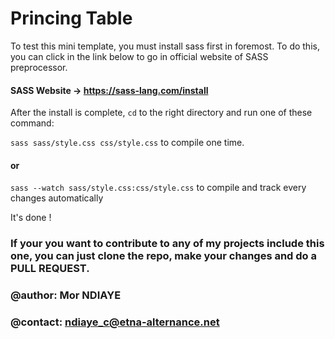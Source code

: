 # Princing Table

To test this mini template, you must install sass first in foremost. To do this, you can click in the link below to go in official website of SASS preprocessor.

#### SASS Website -> https://sass-lang.com/install

After 
the install is complete, `cd` to the right directory and run one of these command:

`sass sass/style.css css/style.css`     to compile one time.

#### or

`sass --watch sass/style.css:css/style.css` to compile and track every changes automatically

It's done !

### If your you want to contribute to any of my projects include this one, you can just clone the repo, make your changes and do a **PULL REQUEST**.

### @author: Mor NDIAYE
### @contact: ndiaye_c@etna-alternance.net
